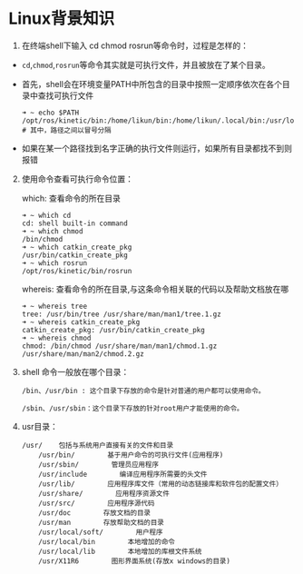 # Linux背景知识

1. 在终端shell下输入 cd chmod rosrun等命令时，过程是怎样的：

- `cd`,`chmod`,`rosrun`等命令其实就是可执行文件，并且被放在了某个目录。

- 首先，shell会在环境变量PATH中所包含的目录中按照一定顺序依次在各个目录中查找可执行文件

  ```shell
  ➜ ~ echo $PATH
  /opt/ros/kinetic/bin:/home/likun/bin:/home/likun/.local/bin:/usr/local/sbin:/usr/local/bin:/usr/sbin:/usr/bin:/sbin:/bin:/usr/games:/usr/local/games:/snap/bin
  # 其中，路径之间以冒号分隔
  ```

- 如果在某一个路径找到名字正确的执行文件则运行，如果所有目录都找不到则报错

2. 使用命令查看可执行命令位置：

   which: 查看命令的所在目录

    ```shell
    ➜ ~ which cd
    cd: shell built-in command
    ➜ ~ which chmod
    /bin/chmod
    ➜ ~ which catkin_create_pkg 
    /usr/bin/catkin_create_pkg
    ➜ ~ which rosrun
    /opt/ros/kinetic/bin/rosrun
    ```
   
   whereis: 查看命令的所在目录,与这条命令相关联的代码以及帮助文档放在哪
   
   ```shell
   ➜ ~ whereis tree
   tree: /usr/bin/tree /usr/share/man/man1/tree.1.gz
   ➜ ~ whereis catkin_create_pkg 
   catkin_create_pkg: /usr/bin/catkin_create_pkg
   ➜ ~ whereis chmod            
   chmod: /bin/chmod /usr/share/man/man1/chmod.1.gz /usr/share/man/man2/chmod.2.gz
   ```


3. shell 命令一般放在哪个目录：

   ```
   /bin、/usr/bin : 这个目录下存放的命令是针对普通的用户都可以使用命令。
   
   /sbin、/usr/sbin：这个目录下存放的针对root用户才能使用的命令。
   ```

4. usr目录：

   ```
   /usr/    包括与系统用户直接有关的文件和目录   
       /usr/bin/        基于用户命令的可执行文件(应用程序)
       /usr/sbin/        管理员应用程序
       /usr/include        编译应用程序所需要的头文件
       /usr/lib/        应用程序库文件（常用的动态链接库和软件包的配置文件）
       /usr/share/        应用程序资源文件
       /usr/src/        应用程序源代码
       /usr/doc        存放文档的目录
       /usr/man        存放帮助文档的目录
       /usr/local/soft/        用户程序
       /usr/local/bin        本地增加的命令
       /usr/local/lib        本地增加的库根文件系统
       /usr/X11R6        图形界面系统(存放x windows的目录)
   ```

